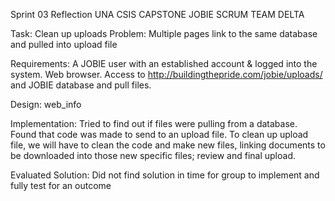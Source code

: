 Sprint 03 Reflection
UNA CSIS CAPSTONE JOBIE SCRUM TEAM DELTA

Task: Clean up uploads Problem: Multiple pages link to the same database and pulled into upload file

Requirements: A JOBIE user with an established account & logged into the system. Web browser. Access to http://buildingthepride.com/jobie/uploads/ and JOBIE database and pull files.

Design: web_info

Implementation: Tried to find out if files were pulling from a database. Found that code was made to send to an upload file. To clean up upload file, we will have to clean the code and make new files, linking documents to be downloaded into those new specific files; review and final upload.

Evaluated Solution: Did not find solution in time for group to implement and fully test for an outcome
